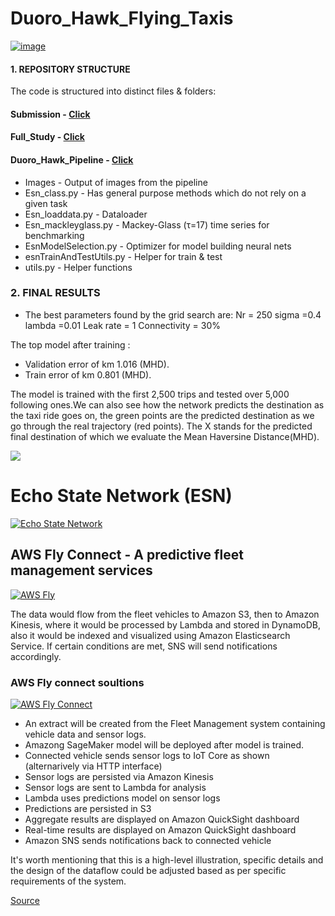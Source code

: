 # Duoro_Hawk_Flying_Taxis

[![image](https://www.linkpicture.com/q/BMW-1.jpg)](https://github.com/Rupesh707/Duoro_Hawk_Flying_Taxis/blob/Master/Duro_Hawk.ipynb)


#### 1. REPOSITORY STRUCTURE 
The code is structured into distinct files & folders:

#### Submission - [Click](https://github.com/Rupesh707/Duoro_Hawk_Flying_Taxis/tree/Master/submission_data%2Bparameters)

#### Full_Study - [Click](https://github.com/Rupesh707/Duoro_Hawk_Flying_Taxis/blob/Master/Duro_Hawk.ipynb)

#### Duoro_Hawk_Pipeline - [Click](https://github.com/Rupesh707/Duoro_Hawk_Flying_Taxis)
- Images - Output of images from the pipeline
- Esn_class.py - Has general purpose methods which do not rely on a given task
- Esn_loaddata.py - Dataloader
- Esn_mackleyglass.py - Mackey-Glass (τ=17) time series for benchmarking
- EsnModelSelection.py - Optimizer for model building neural nets
- esnTrainAndTestUtils.py - Helper for train & test
- utils.py - Helper functions


### 2. FINAL RESULTS

- The best parameters found by the grid search are:
Nr = 250 sigma =0.4 lambda =0.01 Leak rate = 1 Connectivity = 30%

The top model after training :
- Validation error of km 1.016 (MHD).
- Train error of km 0.801 (MHD).

The model is trained with the first 2,500 trips and tested over 5,000 following ones.We can also see how the network predicts the destination as the taxi ride goes on, the green points are the predicted destination as we go through the real trajectory (red points). The X stands for the predicted final destination of which we evaluate the Mean Haversine Distance(MHD).

[![](https://www.linkpicture.com/q/Traj.png)](https://www.linkpicture.com/view.php?img=LPic63bf73f456cde368928031)

# Echo State Network (ESN)


[![Echo State Network](https://www.linkpicture.com/q/ESN-Model.png)](https://www.linkpicture.com/view.php?img=LPic63bf7067ea4791208584718)


## AWS Fly Connect - A predictive fleet management services


[![AWS Fly](https://www.linkpicture.com/q/BMW-2.jpg)](https://www.linkpicture.com/view.php?img=LPic63bf853809b721181603192)

The data would flow from the fleet vehicles to Amazon S3, then to Amazon Kinesis, where it would be processed by Lambda and stored in DynamoDB, also it would be indexed and visualized using Amazon Elasticsearch Service. If certain conditions are met, SNS will send notifications accordingly.

### AWS Fly connect soultions

[![AWS Fly Connect](https://www.linkpicture.com/q/AWSFly-Connect.jpg)](https://www.linkpicture.com/view.php?img=LPic63bf78005901c158239597)


- An extract will be created from the Fleet Management system containing vehicle data and sensor logs.
- Amazong SageMaker model will be deployed after model is trained.
- Connected vehicle sends sensor logs to IoT Core as shown (alternarively via HTTP interface)
- Sensor logs are persisted via Amazon Kinesis
- Sensor logs are sent to Lambda for analysis
- Lambda uses predictions model on sensor logs
- Predictions are persisted in S3
- Aggregate results are displayed on Amazon QuickSight dashboard
- Real-time results are displayed on Amazon QuickSight dashboard
- Amazon SNS sends notifications back to connected vehicle

It's worth mentioning that this is a high-level illustration, specific details and the design of the dataflow could be adjusted based as per specific requirements of the system.

[Source](https://github.com/awslabs/aws-fleet-predictive-maintenance)